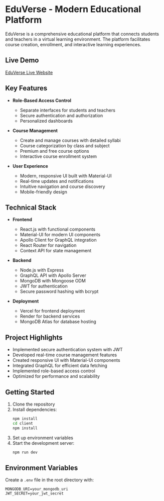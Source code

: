 # EduVerse - Modern Educational Platform

EduVerse is a comprehensive educational platform that connects students and teachers in a virtual learning environment. The platform facilitates course creation, enrollment, and interactive learning experiences.

## Live Demo
[EduVerse Live Website](https://edu-verse-sigma.vercel.app)

## Key Features

- **Role-Based Access Control**
  - Separate interfaces for students and teachers
  - Secure authentication and authorization
  - Personalized dashboards

- **Course Management**
  - Create and manage courses with detailed syllabi
  - Course categorization by class and subject
  - Premium and free course options
  - Interactive course enrollment system

- **User Experience**
  - Modern, responsive UI built with Material-UI
  - Real-time updates and notifications
  - Intuitive navigation and course discovery
  - Mobile-friendly design

## Technical Stack

- **Frontend**
  - React.js with functional components
  - Material-UI for modern UI components
  - Apollo Client for GraphQL integration
  - React Router for navigation
  - Context API for state management

- **Backend**
  - Node.js with Express
  - GraphQL API with Apollo Server
  - MongoDB with Mongoose ODM
  - JWT for authentication
  - Secure password hashing with bcrypt

- **Deployment**
  - Vercel for frontend deployment
  - Render for backend services
  - MongoDB Atlas for database hosting

## Project Highlights

- Implemented secure authentication system with JWT
- Developed real-time course management features
- Created responsive UI with Material-UI components
- Integrated GraphQL for efficient data fetching
- Implemented role-based access control
- Optimized for performance and scalability

## Getting Started

1. Clone the repository
2. Install dependencies:
   ```bash
   npm install
   cd client
   npm install
   ```
3. Set up environment variables
4. Start the development server:
   ```bash
   npm run dev
   ```

## Environment Variables

Create a `.env` file in the root directory with:
```
MONGODB_URI=your_mongodb_uri
JWT_SECRET=your_jwt_secret
```
